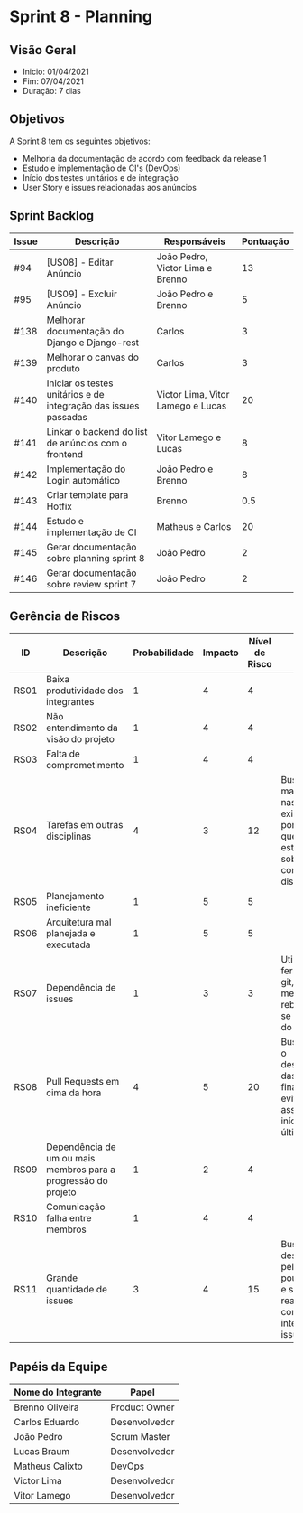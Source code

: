 # Sprint 8 - Planning

## Visão Geral
- Inicio: 01/04/2021
- Fim: 07/04/2021
- Duração: 7 dias
 
## Objetivos
A Sprint 8 tem os seguintes objetivos:

- Melhoria da documentação de acordo com feedback da release 1
- Estudo e implementação de CI's (DevOps)
- Início dos testes unitários e de integração
- User Story e issues relacionadas aos anúncios

## Sprint Backlog
| Issue | Descrição | Responsáveis | Pontuação
|--|--|--|--|
|#94|[US08] - Editar Anúncio|João Pedro, Victor Lima e Brenno|13
|#95|[US09] - Excluir Anúncio|João Pedro e Brenno|5
|#138|Melhorar documentação do Django e Django-rest|Carlos|3
|#139|Melhorar o canvas do produto|Carlos|3
|#140|Iniciar os testes unitários e de integração das issues passadas|Victor Lima, Vitor Lamego e Lucas|20
|#141|Linkar o backend do list de anúncios com o frontend|Vitor Lamego e Lucas|8
|#142|Implementação do Login automático|João Pedro e Brenno|8
|#143|Criar template para Hotfix|Brenno|0.5
|#144|Estudo e implementação de CI|Matheus e Carlos|20
|#145|Gerar documentação sobre planning sprint 8|João Pedro|2
|#146|Gerar documentação sobre review sprint 7|João Pedro|2

## Gerência de Riscos
| ID | Descrição | Probabilidade | Impacto | Nível de Risco | Ação
|--|--|--|--|--|--|
|RS01|Baixa produtividade dos integrantes|1|4|4|
|RS02|Não entendimento da visão do projeto|1|4|4|
|RS03|Falta de comprometimento|1|4|4|
|RS04|Tarefas em outras disciplinas|4|3|12|Buscar integrar mais membros nas issues que exigem maior pontuação e em que os membros estejam sobrecarregados com outras disciplinas
|RS05|Planejamento ineficiente|1|5|5|
|RS06|Arquitetura mal planejada e executada|1|5|5|
|RS07|Dependência de issues|1|3|3|Utilizar de ferramentas do git, como o merge e o rebase, para não se perder o rítmo do projeto
|RS08|Pull Requests em cima da hora|4|5|20|Buscar começar o desenvolvimento das issues no final de semana evitando-se assim o seu início nos últimos dias 
|RS09|Dependência de um ou mais membros para a progressão do projeto|1|2|4|
|RS10|Comunicação falha entre membros|1|4|4|
|RS11|Grande quantidade de issues|3|4|15|Buscar desenvolver pelo menos um pouco a cada dia e sempre tentar realizar call's com os demais integrantes da issue

## Papéis da Equipe
| Nome do Integrante | Papel |
|--|--|
|Brenno Oliveira|Product Owner
|Carlos Eduardo|Desenvolvedor
|João Pedro|Scrum Master
|Lucas Braum|Desenvolvedor
|Matheus Calixto|DevOps
|Victor Lima|Desenvolvedor
|Vitor Lamego|Desenvolvedor
